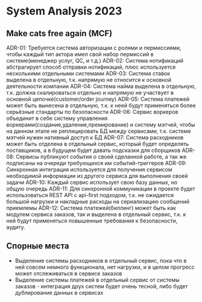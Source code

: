 # System Analysis 2023
## Make cats free again (MCF)

ADR-01: Требуется система авторизации с ролями и пермиссиями, чтобы каждый тип актора имел свой набор пермиссий в системе(менеджер услуг, QC, и т.д.)
ADR-02: Система нотификаций абстрагирует способ отправки нотификаций, плюс используется несколькими отдельными системами
ADR-03: Система ставок выделена в отдельную, т.к. напрямую не относится к основной деятельности компании
ADR-04: Система найма выделена в отдельную, т.к. должна скалироваться отдельно и напрямую не участвует в основной цепочке(customer/order journey)
ADR-05: Система платежей может быть вынесена в отдельную, т.к. к неей будут применяться более серьёзные стандарты по безопасности
ADR-06: Сервис воркеров объединит в себе систему управления воркерами(создание,удаление,премирование) и систему мэтчей, чтобы на данном этапе  не реплицировать БД между сервисами, т.к. системе мэтчей нужен нативный доступ к БД
ADR-07: Система расходников может быть отделена в отдельный сервис, который будет определять поставщиков, а в будущем будет давать подсказки для сборщиков
ADR-08: Сервисы публикуют события о своей сделанной работе, а так же подписаны на очереди требующихся им событий-триггеров
ADR-09: Синхронная интеграция используется для получения сервисом необходимой информации из другого сервиса для выполнения своей задачи 
ADR-10: Каждый сервис использует свою базу данных, но общую очередь 
ADR-11: Для синхронной коммуникации в проекте будет использоваться REST API с api-first подходом, т.к. не ожидается большой нагрузки и накладные расходы на сериализацию сообщений приемлемы 
ADR-12:  Система платежей(биллинг) может быть как модулем сервиса заказов, так и выделена в отдельный сервис, т.к. к ней будут применяться повышенные требования к безопасности, аудиту.

## Спорные места
- Выделение системы расходников в отдельный сервис, пока что в ней совсем немного функционала, нет нагрузки, и в целом прогресс может отслеживаться в сервисе заказов
- Выделение системы платежей в отдельный сервис от системы заказов - интеграция друх систем будет очень тесной, либо будет дублирование данных в сервисах

